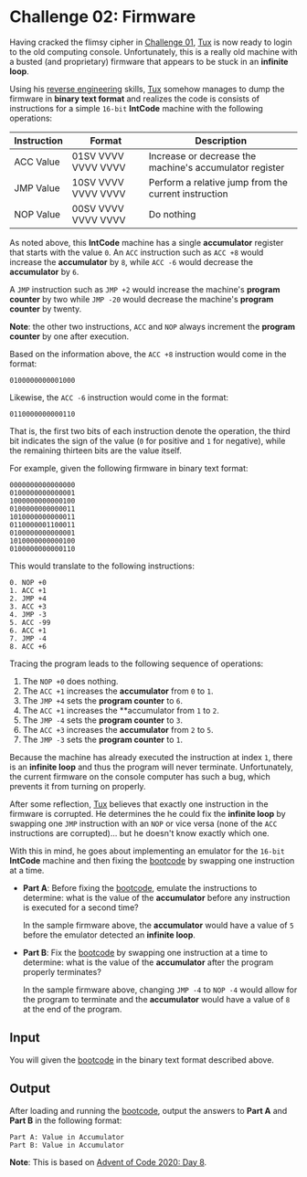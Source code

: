 # Challenge 02: Firmware

Having cracked the flimsy cipher in [Challenge 01](../challenge01), [Tux] is
now ready to login to the old computing console.  Unfortunately, this is a
really old machine with a busted (and proprietary) firmware that appears to be
stuck in an **infinite loop**.

Using his [reverse engineering] skills, [Tux] somehow manages to dump the
firmware in **binary text format** and realizes the code is consists of
instructions for a simple `16-bit` **IntCode** machine with the following
operations:

| Instruction   | Format              | Description                                             |
| ------------- | ------------------- | -----------                                             |
| ACC Value     | 01SV VVVV VVVV VVVV | Increase or decrease the machine's accumulator register |
| JMP Value     | 10SV VVVV VVVV VVVV | Perform a relative jump from the current instruction    |
| NOP Value     | 00SV VVVV VVVV VVVV | Do nothing                                              |

As noted above, this **IntCode** machine has a single **accumulator** register
that starts with the value `0`.  An `ACC` instruction such as `ACC +8` would
increase the **accumulator** by `8`, while `ACC -6` would decrease the
**accumulator** by `6`.  

A `JMP` instruction such as `JMP +2` would increase the machine's **program
counter** by two while `JMP -20` would decrease the machine's **program
counter** by twenty.  

**Note**: the other two instructions, `ACC` and `NOP` always increment the
**program counter** by one after execution.

Based on the information above, the `ACC +8` instruction would come in the
format:

    0100000000001000
        
Likewise, the `ACC -6` instruction would come in the format:
    
    0110000000000110
    
That is, the first two bits of each instruction denote the operation, the third
bit indicates the sign of the value (`0` for positive and `1` for negative),
while the remaining thirteen bits are the value itself.

For example, given the following firmware in binary text format:

    0000000000000000
    0100000000000001
    1000000000000100
    0100000000000011
    1010000000000011
    0110000001100011
    0100000000000001
    1010000000000100
    0100000000000110
    
This would translate to the following instructions:

    0. NOP +0
    1. ACC +1
    2. JMP +4
    3. ACC +3
    4. JMP -3
    5. ACC -99
    6. ACC +1
    7. JMP -4
    8. ACC +6
    
Tracing the program leads to the following sequence of operations:

1. The `NOP +0` does nothing.
2. The `ACC +1` increases the **accumulator** from `0` to `1`.
3. The `JMP +4` sets the **program counter** to `6`.
4. The `ACC +1` increases the **accumulator  from `1` to `2`.
5. The `JMP -4` sets the **program counter** to `3`.
6. The `ACC +3` increases the **accumulator** from `2` to `5`.
7. The `JMP -3` sets the **program counter** to `1`.

Because the machine has already executed the instruction at index `1`, there is
an **infinite loop** and thus the program will never terminate.  Unfortunately,
the current firmware on the console computer has such a bug, which prevents it
from turning on properly.

After some reflection, [Tux] believes that exactly one instruction in the
firmware is corrupted.  He determines the he could fix the **infinite loop** by
swapping one `JMP` instruction with an `NOP` or vice versa (none of the `ACC`
instructions are corrupted)... but he doesn't know exactly which one.

With this in mind, he goes about implementing an emulator for the `16-bit`
**IntCode** machine and then fixing the [bootcode] by swapping one instruction
at a time.

- **Part A**: Before fixing the [bootcode], emulate the instructions to
  determine: what is the value of the **accumulator** before any instruction is
  executed for a second time?
  
    In the sample firmware above, the **accumulator** would have a value of `5`
    before the emulator detected an **infinite loop**.
    
- **Part B**: Fix the [bootcode] by swapping one instruction at a time to
  determine: what is the value of the **accumulator** after the program
  properly terminates?
  
    In the sample firmware above, changing `JMP -4` to `NOP -4` would allow for
    the program to terminate and the **accumulator** would have a value of `8`
    at the end of the program.
    
## Input

You will given the [bootcode] in the binary text format described above.

## Output

After loading and running the [bootcode], output the answers to **Part A** and
**Part B** in the following format:

    Part A: Value in Accumulator
    Part B: Value in Accumulator

**Note**: This is based on [Advent of Code 2020: Day 8](https://adventofcode.com/2020/day/8).

[Tux]: https://en.wikipedia.org/wiki/Tux_(mascot)
[jail]: https://en.wikipedia.org/wiki/FreeBSD_jail
[Beastie]: https://en.wikipedia.org/wiki/BSD_Daemon
[hacktoberfest]: https://hacktoberfest.digitalocean.com/
[bootcode]: input.txt
[reverse engineering]: https://en.wikipedia.org/wiki/Reverse_engineering

